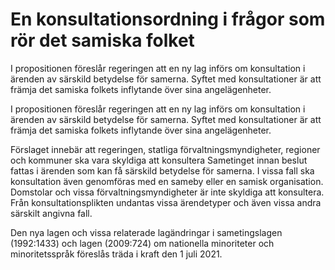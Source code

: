 # En konsultationsordning i frågor som rör det samiska folket

I propositionen föreslår regeringen att en ny lag införs om konsultation i ärenden av särskild betydelse för samerna. Syftet med konsultationer är att främja det samiska folkets inflytande över sina angelägenheter.

I propositionen föreslår regeringen att en ny lag införs om konsultation i ärenden av särskild betydelse för samerna. Syftet med konsultationer är att främja det samiska folkets inflytande över sina angelägenheter.

Förslaget innebär att regeringen, statliga förvaltningsmyndigheter, regioner och kommuner ska vara skyldiga att konsultera Sametinget innan beslut fattas i ärenden som kan få särskild betydelse för samerna. I vissa fall ska konsultation även genomföras med en sameby eller en samisk organisation. Domstolar och vissa förvaltningsmyndigheter är inte skyldiga att konsultera. Från konsultationsplikten undantas vissa ärendetyper och även vissa andra särskilt angivna fall.

Den nya lagen och vissa relaterade lagändringar i sametingslagen (1992:1433) och lagen (2009:724) om nationella minoriteter och minoritetsspråk föreslås träda i kraft den 1 juli 2021.
